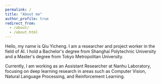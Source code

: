 ```yaml
---
permalink: /
title: "About me"
author_profile: true
redirect_from: 
  - /about/
  - /about.html
---
```


Hello, my name is Qiu Yicheng. I am a researcher and project worker in the field of AI. I hold a Bachelor's degree from Shanghai Polytechnic University and a Master's degree from Tokyo Metropolitan University. 

Currently, I am working as an Assistant Researcher at Nanhu Laboratory, focusing on deep learning research in areas such as Computer Vision, Natural Language Processing, and Reinforcement Learning.



